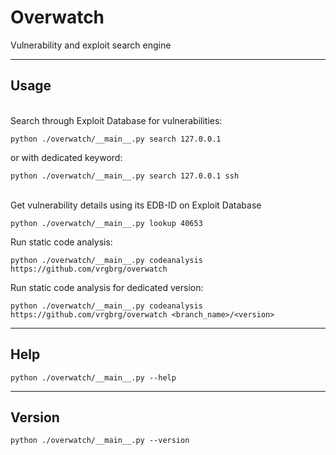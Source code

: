 # Overwatch
Vulnerability and exploit search engine

------
## Usage
\
Search through Exploit Database for vulnerabilities:

`python ./overwatch/__main__.py search 127.0.0.1`

or with dedicated keyword:

`python ./overwatch/__main__.py search 127.0.0.1 ssh`

\
Get vulnerability details using its EDB-ID on Exploit Database

`python ./overwatch/__main__.py lookup 40653`

Run static code analysis:

`python ./overwatch/__main__.py codeanalysis https://github.com/vrgbrg/overwatch`

Run static code analysis for dedicated version:

`python ./overwatch/__main__.py codeanalysis https://github.com/vrgbrg/overwatch <branch_name>/<version>`

------
## Help

`python ./overwatch/__main__.py --help`

------
## Version

`python ./overwatch/__main__.py --version`
